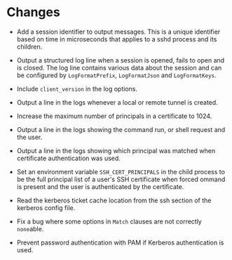 # Changes

- Add a session identifier to output messages.  This is a unique identifier
based on time in microseconds that applies to a sshd process and its children.

- Output a structured log line when a session is opened, fails to open and is
closed.  The log line contains various data about the session and can be
configured by `LogFormatPrefix`, `LogFormatJson` and `LogFormatKeys`.
- Include `client_version` in the log options.

- Output a line in the logs whenever a local or remote tunnel is created.

- Increase the maximum number of principals in a certificate to 1024.

- Output a line in the logs showing the command run, or shell request and the
user.

- Output a line in the logs showing which principal was matched when certificate
authentication was used.

- Set an environment variable `SSH_CERT_PRINCIPALS` in the child process to be the
full principal list of a user's SSH certificate when forced ommand is present
and the user is authenticated by the certificate.

- Read the kerberos ticket cache location from the ssh section of the kerberos
config file.

- Fix a bug where some options in `Match` clauses are not correctly `none`able.

- Prevent password authentication with PAM if Kerberos authentication is used.
